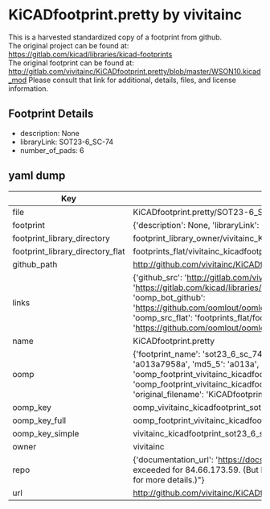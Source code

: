 # KiCADfootprint.pretty by vivitainc  
This is a harvested standardized copy of a footprint from github.  
The original project can be found at:  
https://gitlab.com/kicad/libraries/kicad-footprints  
The original footprint can be found at:
http://gitlab.com/vivitainc/KiCADfootprint.pretty/blob/master/WSON10.kicad_mod
Please consult that link for additional, details, files, and license information.  
## Footprint Details
* description: None  
* libraryLink: SOT23-6_SC-74  
* number_of_pads: 6  
## yaml dump  
| Key | Value |  
| --- | --- |  
| file | KiCADfootprint.pretty/SOT23-6_SC-74.kicad_mod |  
| footprint | {'description': None, 'libraryLink': 'SOT23-6_SC-74', 'number_of_pads': 6} |  
| footprint_library_directory | footprint_library_owner/vivitainc_KiCADfootprint.pretty |  
| footprint_library_directory_flat | footprints_flat/vivitainc_kicadfootprint_sot23_6_sc_74/working |  
| github_path | http://github.com/vivitainc/KiCADfootprint.pretty/blob/master/SOT23-6_SC-74.kicad_mod |  
| links | {'github_src': 'http://gitlab.com/vivitainc/KiCADfootprint.pretty/blob/master/WSON10.kicad_mod', 'github_src_repo': 'https://gitlab.com/kicad/libraries/kicad-footprints', 'oomp_bot': 'footprints/vivitainc_kicadfootprint_sot23_6_sc_74/working', 'oomp_bot_github': 'https://github.com/oomlout/oomlout_oomp_footprint_bot/tree/main/footprints/vivitainc_kicadfootprint_sot23_6_sc_74/working', 'oomp_src_flat': 'footprints_flat/footprints_flat/vivitainc_kicadfootprint_sot23_6_sc_74/working', 'oomp_src_flat_github': 'https://github.com/oomlout/oomlout_oomp_footprint_src/tree/main/footprints_flat/vivitainc_kicadfootprint_sot23_6_sc_74/working'} |  
| name | KiCADfootprint.pretty |  
| oomp | {'footprint_name': 'sot23_6_sc_74', 'library_name': 'kicadfootprint', 'md5': 'a013a7958a14b254c50ddddc36bc0348', 'md5_10': 'a013a7958a', 'md5_5': 'a013a', 'md5_6': 'a013a7', 'oomp_key': 'oomp_vivitainc_kicadfootprint_sot23_6_sc_74', 'oomp_key_extra': 'oomp_footprint_vivitainc_kicadfootprint_sot23_6_sc_74', 'oomp_key_full': 'oomp_footprint_vivitainc_kicadfootprint_sot23_6_sc_74_a013a7', 'oomp_key_simple': 'vivitainc_kicadfootprint_sot23_6_sc_74', 'original_filename': 'KiCADfootprint.pretty/SOT23-6_SC-74.kicad_mod', 'owner_name': 'vivitainc'} |  
| oomp_key | oomp_vivitainc_kicadfootprint_sot23_6_sc_74 |  
| oomp_key_full | oomp_footprint_vivitainc_kicadfootprint_sot23_6_sc_74 |  
| oomp_key_simple | vivitainc_kicadfootprint_sot23_6_sc_74 |  
| owner | vivitainc |  
| repo | {'documentation_url': 'https://docs.github.com/rest/overview/resources-in-the-rest-api#rate-limiting', 'message': "API rate limit exceeded for 84.66.173.59. (But here's the good news: Authenticated requests get a higher rate limit. Check out the documentation for more details.)"} |  
| url | http://github.com/vivitainc/KiCADfootprint.pretty |  

